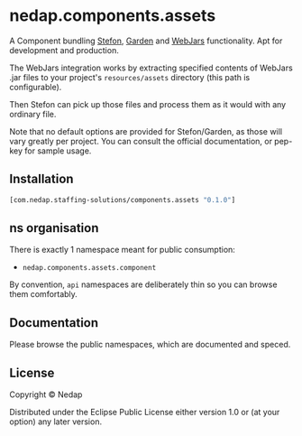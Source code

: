 # nedap.components.assets

A Component bundling [Stefon](https://github.com/nedap/stefon), [Garden](https://github.com/noprompt/lein-garden/) and [WebJars](https://www.webjars.org/) functionality.
Apt for development and production.

The WebJars integration works by extracting specified contents of WebJars .jar files to your project's `resources/assets` directory (this path is configurable).

Then Stefon can pick up those files and process them as it would with any ordinary file.

Note that no default options are provided for Stefon/Garden, as those will vary greatly per project. You can consult the official documentation, or pep-key for sample usage. 

## Installation

```clojure
[com.nedap.staffing-solutions/components.assets "0.1.0"]
````

## ns organisation

There is exactly 1 namespace meant for public consumption:

* `nedap.components.assets.component`

By convention, `api` namespaces are deliberately thin so you can browse them comfortably.

## Documentation

Please browse the public namespaces, which are documented and speced.

## License

Copyright © Nedap

Distributed under the Eclipse Public License either version 1.0 or (at
your option) any later version.
